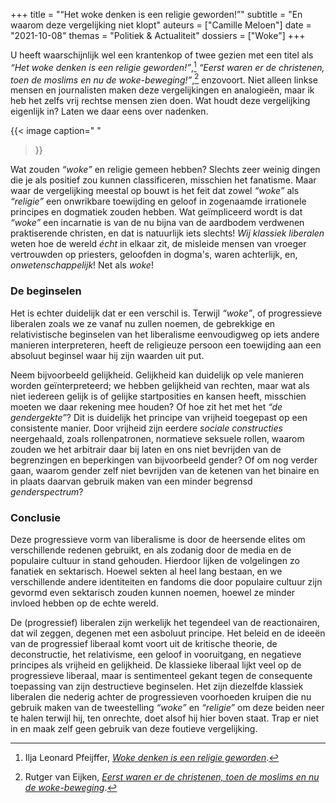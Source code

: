 +++
title    = "“Het woke denken is een religie geworden!”"
subtitle = "En waarom deze vergelijking niet klopt"
auteurs  = ["Camille Meloen"]
date     = "2021-10-08"
themas   = "Politiek & Actualiteit"
dossiers = ["Woke"]
+++


U heeft waarschijnlijk wel een krantenkop of twee gezien met een titel als _“Het woke denken is een religie geworden!”_,[^1] _“Eerst waren er de christenen, toen de moslims en nu de woke-beweging!”_,[^2] enzovoort. Niet alleen linkse mensen en journalisten maken deze vergelijkingen en analogieën, maar ik heb het zelfs vrij rechtse mensen zien doen. Wat houdt deze vergelijking eigenlijk in? Laten we daar eens over nadenken.

{{< image
	caption=" "
>}}

Wat zouden _“woke”_ en religie gemeen hebben? Slechts zeer weinig dingen die je als positief zou kunnen classificeren, misschien het fanatisme. Maar waar de vergelijking meestal op bouwt is het feit dat zowel _“woke”_ als _“religie”_ een onwrikbare toewijding en geloof in zogenaamde irrationele principes en dogmatiek zouden hebben. Wat geïmpliceerd wordt is dat _“woke”_ een incarnatie is van de nu bijna van de aardbodem verdwenen praktiserende christen, en dat is natuurlijk iets slechts! _Wij klassiek liberalen_ weten hoe de wereld _écht_ in elkaar zit, de misleide mensen van vroeger vertrouwden op priesters, geloofden in dogma's, waren achterlijk, en, _onwetenschappelijk_! Net als _woke_!


### De beginselen

Het is echter duidelijk dat er een verschil is. Terwijl _“woke”_, of progressieve liberalen zoals we ze vanaf nu zullen noemen, de gebrekkige en relativistische beginselen van het liberalisme eenvoudigweg op iets andere manieren interpreteren, heeft de religieuze persoon een toewijding aan een absoluut beginsel waar hij zijn waarden uit put.

Neem bijvoorbeeld gelijkheid. Gelijkheid kan duidelijk op vele manieren worden geïnterpreteerd; we hebben gelijkheid van rechten, maar wat als niet iedereen gelijk is of gelijke startposities en kansen heeft, misschien moeten we daar rekening mee houden? Of hoe zit het met het _“de gendergekte”_? Dit is duidelijk het principe van vrijheid toegepast op een consistente manier. Door vrijheid zijn eerdere _sociale constructies_ neergehaald, zoals rollenpatronen, normatieve seksuele rollen, waarom zouden we het arbitrair daar bij laten en ons niet bevrijden van de begrenzingen en beperkingen van bijvoorbeeld gender? Of om nog verder gaan, waarom gender zelf niet bevrijden van de ketenen van het binaire en in plaats daarvan gebruik maken van een minder begrensd _genderspectrum_?


### Conclusie

Deze progressieve vorm van liberalisme is door de heersende elites om verschillende redenen gebruikt, en als zodanig door de media en de populaire cultuur in stand gehouden. Hierdoor lijken de volgelingen zo fanatiek en sektarisch. Hoewel sekten al heel lang bestaan, en we verschillende andere identiteiten en fandoms die door populaire cultuur zijn gevormd even sektarisch zouden kunnen noemen, hoewel ze minder invloed hebben op de echte wereld.

De (progressief) liberalen zijn werkelijk het tegendeel van de reactionairen, dat wil zeggen, degenen met een asboluut principe. Het beleid en de ideeën van de progressief liberaal komt voort uit de kritische theorie, de deconstructie, het relativisme, een geloof in vooruitgang, en negatieve principes als vrijheid en gelijkheid. De klassieke liberaal lijkt veel op de progressieve liberaal, maar is sentimenteel gekant tegen de consequente toepassing van zijn destructieve beginselen. Het zijn diezelfde klassiek liberalen die nederig achter de progressieven voorhoeden kruipen die nu gebruik maken van de tweestelling _“woke”_ en _“religie”_ om deze beiden neer te halen terwijl hij, ten onrechte, doet alsof hij hier boven staat. Trap er niet in en maak zelf geen gebruik van deze foutieve vergelijking.


[^1]: Ilja Leonard Pfeijffer, _[Woke denken is een religie geworden](https://www.standaard.be/cnt/dmf20210223_98141379)_.
[^2]: Rutger van Eijken, _[Eerst waren er de christenen, toen de moslims en nu de woke-beweging](https://joop.bnnvara.nl/opinies/eerst-waren-er-de-christenen-toen-de-moslims-en-nu-de-woke-beweging)_.
